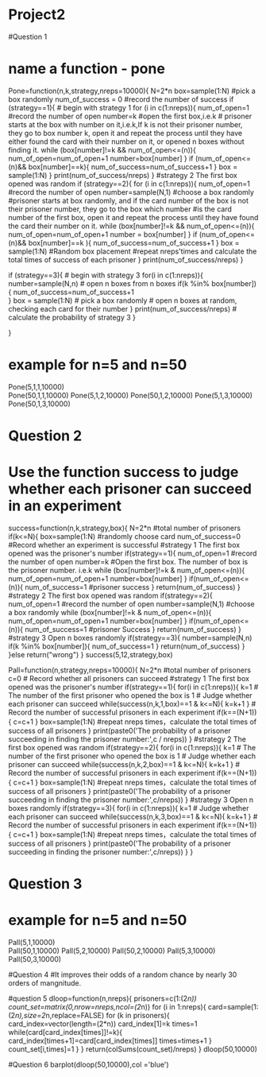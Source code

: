 # Project2

#Question 1

# name a function - pone
Pone=function(n,k,strategy,nreps=10000){
  N=2*n
  box=sample(1:N) #pick a box randomly
  num_of_success = 0 #record the number of success
  if (strategy==1){  # begin with strategy 1
    for (i in c(1:nreps)){
      num_of_open=1   #record the number of open
      number=k  #open the first box,i.e.k
      # prisoner starts at the box with number on it,i.e.k,If k is not their prisoner number, they go to box number k, open it and repeat the process until they have either found the card with their number on it, or opened n boxes without finding it.
      while (box[number]!=k && num_of_open<=(n)){
        num_of_open=num_of_open+1
        number=box[number]
      }
      if (num_of_open<=(n)&& box[number]==k){
        num_of_success=num_of_success+1
      }
      box = sample(1:N)
    }
    print(num_of_success/nreps)
  }
  #strategy 2 The first box opened was random
  if (strategy==2){
    for (i in c(1:nreps)){
      num_of_open=1   #record the number of open
      number=sample(N,1) #choose a box randomly
      #prisoner starts at box randomly, and if the card number of the box is not their prisoner number, they go to the box which number
      #is the card number of the first box, open it and repeat the process until they have found the card their number on it.
      while (box[number]!=k && num_of_open<=(n)){
        num_of_open=num_of_open+1
        number = box[number]
      }
      if (num_of_open<=(n)&& box[number]==k ){
        num_of_success=num_of_success+1
      }
      box = sample(1:N) #Random box placement
      #repeat nreps'times and calculate the total times of success of each prisoner
    }
    print(num_of_success/nreps)
  }
  
  if (strategy==3){  # begin with strategy 3
    for(i in c(1:nreps)){
      number=sample(N,n)  # open n boxes from n boxes
      if(k %in% box[number]){
        num_of_success=num_of_success+1  
      }
      box = sample(1:N)  # pick a box randomly
      #  open n boxes at random, checking each card for their number
    }
    print(num_of_success/nreps)  # calculate the probability of strategy 3
  }
  
}
# example for n=5 and n=50
Pone(5,1,1,10000)    
Pone(50,1,1,10000)
Pone(5,1,2,10000)
Pone(50,1,2,10000)
Pone(5,1,3,10000)
Pone(50,1,3,10000)

# Question 2
# Use the function success to judge whether each prisoner can succeed in an experiment
success=function(n,k,strategy,box){
  N=2*n  #total number of prisoners
  if(k<=N){
    box=sample(1:N) #randomly choose card
    num_of_success=0 #Record whether an experiment is successful
    #strategy 1 The first box opened was the prisoner's number
    if(strategy==1){
      num_of_open=1 #record the number of open
      number=k  #Open the first box. The number of box is the prisoner number. i.e.k
      while (box[number]!=k & num_of_open<=(n)){
        num_of_open=num_of_open+1 
        number=box[number]
      }
      if(num_of_open<=(n)){
        num_of_success=1 #prisoner success
      }
      return(num_of_success)
    }
    #strategy 2 The first box opened was random
    if(strategy==2){
      num_of_open=1 #record the number of open
      number=sample(N,1)  #choose a box randomly
      while (box[number]!=k & num_of_open<=(n)){
        num_of_open=num_of_open+1
        number=box[number]
      }
      if(num_of_open<=(n)){
        num_of_success=1 #prisoner Success
      }
      return(num_of_success)
    }
    #strategy 3 Open n boxes randomly
    if(strategy==3){
      number=sample(N,n)
      if(k %in% box[number]){
        num_of_success=1
      }
      return(num_of_success)
    }
  }else
    return("wrong")
}
success(5,12,strategy,box)

Pall=function(n,strategy,nreps=10000){
  N=2*n #total number of prisoners
  c=0 # Record whether all prisoners can succeed
  #strategy 1 The first box opened was the prisoner's number
  if(strategy==1){
    for(i in c(1:nreps)){
      k=1 # The number of the first prisoner who opened the box is 1
      # Judge whether each prisoner can succeed
      while(success(n,k,1,box)==1 & k<=N){ 
        k=k+1
      }
      # Record the number of successful prisoners in each experiment
      if(k==(N+1)){ 
        c=c+1 
      }
     box=sample(1:N) 
      #repeat nreps times，calculate the total times of success of all prisoners
    }
    print(paste0('The probability of a prisoner succeeding in finding the prisoner number:',c / nreps))
  }
  #strategy 2 The first box opened was random
  if(strategy==2){
    for(i in c(1:nreps)){
      k=1 # The number of the first prisoner who opened the box is 1
      # Judge whether each prisoner can succeed
      while(success(n,k,2,box)==1 & k<=N){
        k=k+1
      }
      # Record the number of successful prisoners in each experiment
      if(k==(N+1)){
        c=c+1
      }
    box=sample(1:N) 
      #repeat nreps times，calculate the total times of success of all prisoners
    }
    print(paste0('The probability of a prisoner succeeding in finding the prisoner number:',c/nreps))
  }
  #strategy 3 Open n boxes randomly
  if(strategy==3){
    for(i in c(1:nreps)){
      k=1
      # Judge whether each prisoner can succeed
      while(success(n,k,3,box)==1 & k<=N){
        k=k+1
      }
      # Record the number of successful prisoners in each experiment
      if(k==(N+1)){
        c=c+1
      }
    box=sample(1:N)
      #repeat nreps times，calculate the total times of success of all prisoners
    }
    print(paste0('The probability of a prisoner succeeding in finding the prisoner number:',c/nreps))
  }
}

# Question 3
# example for n=5 and n=50
Pall(5,1,10000)    
Pall(50,1,10000)
Pall(5,2,10000)
Pall(50,2,10000)
Pall(5,3,10000)
Pall(50,3,10000)

#Question 4
#It improves their odds of a random chance by nearly 30 orders of mangnitude. 

#question 5
dloop=function(n,nreps){
  prisoners=c(1:(2*n))
  count_set=matrix(0,nrow=nreps,ncol=(2*n))
  for (i in 1:nreps){
    card=sample(1:(2*n),size=2*n,replace=FALSE)
    for (k in prisoners){
      card_index=vector(length=(2*n))
      card_index[1]=k
      times=1
      while(card[card_index[times]]!=k){
        card_index[times+1]=card[card_index[times]]
        times=times+1
      }
      count_set[i,times]=1
    }
  }
  return(colSums(count_set)/nreps)
}
dloop(50,10000)


#Question 6
barplot(dloop(50,10000),col ='blue')
